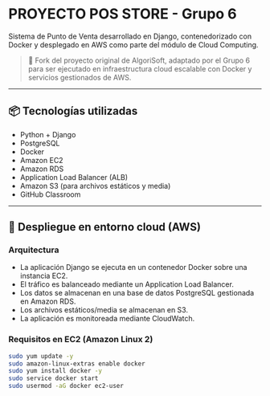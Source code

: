 # PROYECTO POS STORE - Grupo 6

Sistema de Punto de Venta desarrollado en Django, contenedorizado con Docker y desplegado en AWS como parte del módulo de Cloud Computing.

> 🔧 Fork del proyecto original de AlgoriSoft, adaptado por el Grupo 6 para ser ejecutado en infraestructura cloud escalable con Docker y servicios gestionados de AWS.

---

## 📦 Tecnologías utilizadas

- Python + Django
- PostgreSQL
- Docker
- Amazon EC2
- Amazon RDS
- Application Load Balancer (ALB)
- Amazon S3 (para archivos estáticos y media)
- GitHub Classroom

---

## 🚀 Despliegue en entorno cloud (AWS)

### Arquitectura

- La aplicación Django se ejecuta en un contenedor Docker sobre una instancia EC2.
- El tráfico es balanceado mediante un Application Load Balancer.
- Los datos se almacenan en una base de datos PostgreSQL gestionada en Amazon RDS.
- Los archivos estáticos/media se almacenan en S3.
- La aplicación es monitoreada mediante CloudWatch.

### Requisitos en EC2 (Amazon Linux 2)

```bash
sudo yum update -y
sudo amazon-linux-extras enable docker
sudo yum install docker -y
sudo service docker start
sudo usermod -aG docker ec2-user

